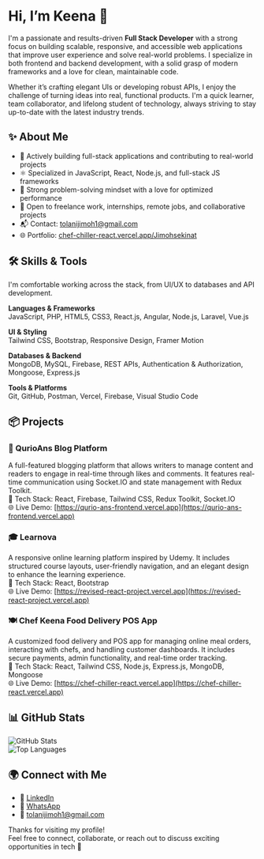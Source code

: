 # Hi, I’m Keena 👋

I'm a passionate and results-driven **Full Stack Developer** with a strong focus on building scalable, responsive, and accessible web applications that improve user experience and solve real-world problems. I specialize in both frontend and backend development, with a solid grasp of modern frameworks and a love for clean, maintainable code.

Whether it’s crafting elegant UIs or developing robust APIs, I enjoy the challenge of turning ideas into real, functional products. I'm a quick learner, team collaborator, and lifelong student of technology, always striving to stay up-to-date with the latest industry trends.

## ✨ About Me

- 🚀 Actively building full-stack applications and contributing to real-world projects  
- ⚛️ Specialized in JavaScript, React, Node.js, and full-stack JS frameworks  
- 🧠 Strong problem-solving mindset with a love for optimized performance  
- 🤝 Open to freelance work, internships, remote jobs, and collaborative projects  
- 📬 Contact: tolanijimoh1@gmail.com  
- 🌐 Portfolio: [chef-chiller-react.vercel.app/Jimohsekinat](http://chef-chiller-react.vercel.app/Jimohsekinat)

## 🛠️ Skills & Tools

I'm comfortable working across the stack, from UI/UX to databases and API development.

**Languages & Frameworks**  
JavaScript, PHP, HTML5, CSS3, React.js, Angular, Node.js, Laravel, Vue.js

**UI & Styling**  
Tailwind CSS, Bootstrap, Responsive Design, Framer Motion

**Databases & Backend**  
MongoDB, MySQL, Firebase, REST APIs, Authentication & Authorization, Mongoose, Express.js

**Tools & Platforms**  
Git, GitHub, Postman, Vercel, Firebase, Visual Studio Code

## 📦 Projects

### 📖 QurioAns Blog Platform  
A full-featured blogging platform that allows writers to manage content and readers to engage in real-time through likes and comments. It features real-time communication using Socket.IO and state management with Redux Toolkit.  
🔧 Tech Stack: React, Firebase, Tailwind CSS, Redux Toolkit, Socket.IO  
🌐 Live Demo: [https://qurio-ans-frontend.vercel.app](https://qurio-ans-frontend.vercel.app)

### 🎓 Learnova  
A responsive online learning platform inspired by Udemy. It includes structured course layouts, user-friendly navigation, and an elegant design to enhance the learning experience.  
🔧 Tech Stack: React, Bootstrap  
🌐 Live Demo: [https://revised-react-project.vercel.app](https://revised-react-project.vercel.app)

### 🍽️ Chef Keena Food Delivery POS App  
A customized food delivery and POS app for managing online meal orders, interacting with chefs, and handling customer dashboards. It includes secure payments, admin functionality, and real-time order tracking.  
🔧 Tech Stack: React, Tailwind CSS, Node.js, Express.js, MongoDB, Mongoose  
🌐 Live Demo: [https://chef-chiller-react.vercel.app](https://chef-chiller-react.vercel.app)

## 📊 GitHub Stats

![GitHub Stats](https://github-readme-stats.vercel.app/api?username=Hartoley&show_icons=true&theme=default)  
![Top Languages](https://github-readme-stats.vercel.app/api/top-langs/?username=Hartoley&layout=compact&theme=default)

## 🌍 Connect with Me

- 🔗 [LinkedIn](https://www.linkedin.com/in/sekinat-jimoh-71ab0531a)  
- 💬 [WhatsApp](https://wa.me/2348024219945?text=Hi%20Hartoley%2C%20I%20found%20you%20on%20GitHub%20and%20wanted%20to%20connect!)  
- 📧 tolanijimoh1@gmail.com  

Thanks for visiting my profile!  
Feel free to connect, collaborate, or reach out to discuss exciting opportunities in tech 🚀
